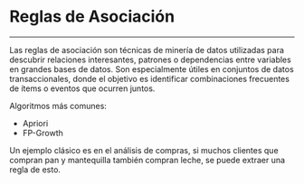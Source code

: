 # Reglas de Asociación

---

Las reglas de asociación son técnicas de minería de datos utilizadas para descubrir relaciones interesantes, patrones o dependencias entre variables en grandes bases de datos. Son especialmente útiles en conjuntos de datos transaccionales, donde el objetivo es identificar combinaciones frecuentes de ítems o eventos que ocurren juntos.

Algoritmos más comunes:

- Apriori
- FP-Growth

Un ejemplo clásico es en el análisis de compras, si muchos clientes que compran pan y mantequilla también compran leche, se puede extraer una regla de esto.
